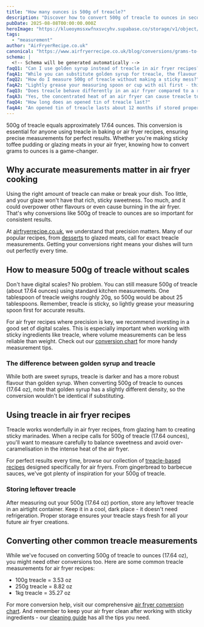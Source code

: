 ```yaml
---
title: "How many ounces is 500g of treacle?"
description: "Discover how to convert 500g of treacle to ounces in seconds. Perfect for air fryer recipes and precise baking measurements. Get the answer now!"
pubDate: 2025-08-08T00:00:00.000Z
heroImage: "https://klueoymssxwfnxsvcyhv.supabase.co/storage/v1/object/public/Shmucket/how-many-ounces-is-500g-of-treacle.webp"
tags:
  - "measurement"
author: "AirFryerRecipe.co.uk"
canonical: "https://www.airfryerrecipe.co.uk/blog/conversions/grams-to-ounces/how-many-ounces-is-500g-of-treacle"
schema: |
  <!-- Schema will be generated automatically -->
faqQ1: "Can I use golden syrup instead of treacle in air fryer recipes?"
faqA1: "While you can substitute golden syrup for treacle, the flavour will be different. Treacle has a deeper, more robust taste. If substituting, use slightly less golden syrup as it's sweeter. The conversion for 500g (17.64 oz) would remain the same by weight, but the flavour impact will vary."
faqQ2: "How do I measure 500g of treacle without making a sticky mess?"
faqA2: "Lightly grease your measuring spoon or cup with oil first - this helps the treacle slide off easily. For 500g (about 17.64 oz), using digital scales is most accurate. If using tablespoons, remember it's about 25 lightly packed tablespoons of treacle. Always measure over a bowl to catch any drips."
faqQ3: "Does treacle behave differently in an air fryer compared to a regular oven?"
faqA3: "Yes, the concentrated heat of an air fryer can cause treacle to caramelise faster. When using 500g (17.64 oz) in recipes, watch carefully to prevent burning. You might need to reduce cooking time slightly compared to conventional oven recipes. Covering with foil can help prevent over-browning."
faqQ4: "How long does an opened tin of treacle last?"
faqA4: "An opened tin of treacle lasts about 12 months if stored properly. Keep it in an airtight container in a cool, dark place. There's no need to refrigerate. Always check for any mould or off smells before using, especially if you've had it open for a while. The 500g (17.64 oz) measurement remains accurate regardless of storage time."
---
```

<p>500g of treacle equals approximately 17.64 ounces. This conversion is essential for anyone using treacle in baking or air fryer recipes, ensuring precise measurements for perfect results. Whether you're making sticky toffee pudding or glazing meats in your air fryer, knowing how to convert grams to ounces is a game-changer.</p>

<h2>Why accurate measurements matter in air fryer cooking</h2>
<p>Using the right amount of treacle can make or break your dish. Too little, and your glaze won't have that rich, sticky sweetness. Too much, and it could overpower other flavours or even cause burning in the air fryer. That's why conversions like 500g of treacle to ounces are so important for consistent results.</p>
<p>At <a href=https://www.airfryerrecipe.co.uk>airfryerrecipe.co.uk</a>, we understand that precision matters. Many of our popular recipes, from <a href=https://www.airfryerrecipe.co.uk/recipe-category/dessert>desserts</a> to glazed meats, call for exact treacle measurements. Getting your conversions right means your dishes will turn out perfectly every time.</p>

<h2>How to measure 500g of treacle without scales</h2>
<p>Don't have digital scales? No problem. You can still measure 500g of treacle (about 17.64 ounces) using standard kitchen measurements. One tablespoon of treacle weighs roughly 20g, so 500g would be about 25 tablespoons. Remember, treacle is sticky, so lightly grease your measuring spoon first for accurate results.</p>
<p>For air fryer recipes where precision is key, we recommend investing in a good set of digital scales. This is especially important when working with sticky ingredients like treacle, where volume measurements can be less reliable than weight. Check out our <a href=https://www.airfryerrecipe.co.uk/air-fryer-conversion-chart>conversion chart</a> for more handy measurement tips.</p>

<h3>The difference between golden syrup and treacle</h3>
<p>While both are sweet syrups, treacle is darker and has a more robust flavour than golden syrup. When converting 500g of treacle to ounces (17.64 oz), note that golden syrup has a slightly different density, so the conversion wouldn't be identical if substituting.</p>

<h2>Using treacle in air fryer recipes</h2>
<p>Treacle works wonderfully in air fryer recipes, from glazing ham to creating sticky marinades. When a recipe calls for 500g of treacle (17.64 ounces), you'll want to measure carefully to balance sweetness and avoid over-caramelisation in the intense heat of the air fryer.</p>
<p>For perfect results every time, browse our collection of <a href=https://www.airfryerrecipe.co.uk/recipes>treacle-based recipes</a> designed specifically for air fryers. From gingerbread to barbecue sauces, we've got plenty of inspiration for your 500g of treacle.</p>

<h3>Storing leftover treacle</h3>
<p>After measuring out your 500g (17.64 oz) portion, store any leftover treacle in an airtight container. Keep it in a cool, dark place - it doesn't need refrigeration. Proper storage ensures your treacle stays fresh for all your future air fryer creations.</p>

<h2>Converting other common treacle measurements</h2>
<p>While we've focused on converting 500g of treacle to ounces (17.64 oz), you might need other conversions too. Here are some common treacle measurements for air fryer recipes:</p>
<ul>
<li>100g treacle = 3.53 oz</li>
<li>250g treacle = 8.82 oz</li>
<li>1kg treacle = 35.27 oz</li>
</ul>
<p>For more conversion help, visit our comprehensive <a href=https://www.airfryerrecipe.co.uk/air-fryer-conversion-chart>air fryer conversion chart</a>. And remember to keep your air fryer clean after working with sticky ingredients - our <a href=https://www.airfryerrecipe.co.uk/air-fryer-cleaner>cleaning guide</a> has all the tips you need.</p>
